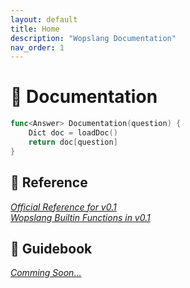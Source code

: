 ```yaml
---
layout: default
title: Home
description: "Wopslang Documentation"
nav_order: 1
---
```


# 📔 Documentation

```go
func<Answer> Documentation(question) {
    Dict doc = loadDoc()
    return doc[question]
}
```

## 📜 Reference

*[Official Reference for v0.1](docs/grammar.md)*  
*[Wopslang Builtin Functions in v0.1](docs/builtin-func.md)*  

## 📓 Guidebook

*[Comming Soon...]()*
